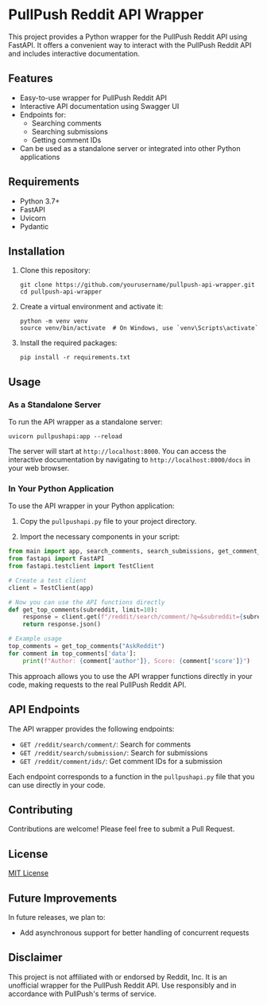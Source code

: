 # PullPush Reddit API Wrapper

This project provides a Python wrapper for the PullPush Reddit API using FastAPI. It offers a convenient way to interact with the PullPush Reddit API and includes interactive documentation.

## Features

- Easy-to-use wrapper for PullPush Reddit API
- Interactive API documentation using Swagger UI
- Endpoints for:
  - Searching comments
  - Searching submissions
  - Getting comment IDs
- Can be used as a standalone server or integrated into other Python applications

## Requirements

- Python 3.7+
- FastAPI
- Uvicorn
- Pydantic

## Installation

1. Clone this repository:
   ```
   git clone https://github.com/yourusername/pullpush-api-wrapper.git
   cd pullpush-api-wrapper
   ```

2. Create a virtual environment and activate it:
   ```
   python -m venv venv
   source venv/bin/activate  # On Windows, use `venv\Scripts\activate`
   ```

3. Install the required packages:
   ```
   pip install -r requirements.txt
   ```

## Usage

### As a Standalone Server

To run the API wrapper as a standalone server:

```
uvicorn pullpushapi:app --reload
```

The server will start at `http://localhost:8000`. You can access the interactive documentation by navigating to `http://localhost:8000/docs` in your web browser.

### In Your Python Application

To use the API wrapper in your Python application:

1. Copy the `pullpushapi.py` file to your project directory.

2. Import the necessary components in your script:

```python
from main import app, search_comments, search_submissions, get_comment_ids
from fastapi import FastAPI
from fastapi.testclient import TestClient

# Create a test client
client = TestClient(app)

# Now you can use the API functions directly
def get_top_comments(subreddit, limit=10):
    response = client.get(f"/reddit/search/comment/?q=&subreddit={subreddit}&size={limit}&sort=desc")
    return response.json()

# Example usage
top_comments = get_top_comments("AskReddit")
for comment in top_comments['data']:
    print(f"Author: {comment['author']}, Score: {comment['score']}")
```

This approach allows you to use the API wrapper functions directly in your code, making requests to the real PullPush Reddit API.

## API Endpoints

The API wrapper provides the following endpoints:

- `GET /reddit/search/comment/`: Search for comments
- `GET /reddit/search/submission/`: Search for submissions
- `GET /reddit/comment/ids/`: Get comment IDs for a submission

Each endpoint corresponds to a function in the `pullpushapi.py` file that you can use directly in your code.

## Contributing

Contributions are welcome! Please feel free to submit a Pull Request.

## License

[MIT License](LICENSE)

## Future Improvements

In future releases, we plan to:
- Add asynchronous support for better handling of concurrent requests

## Disclaimer

This project is not affiliated with or endorsed by Reddit, Inc. It is an unofficial wrapper for the PullPush Reddit API. Use responsibly and in accordance with PullPush's terms of service.